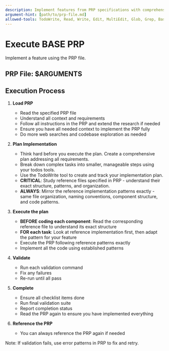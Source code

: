 ```yaml
---
description: Implement features from PRP specifications with comprehensive validation and testing
argument-hint: [path/to/prp-file.md]
allowed-tools: TodoWrite, Read, Write, Edit, MultiEdit, Glob, Grep, Bash, NotebookEdit
---
```


# Execute BASE PRP

Implement a feature using the PRP file.

## PRP File: $ARGUMENTS

## Execution Process

1. **Load PRP**
    - Read the specified PRP file
    - Understand all context and requirements
    - Follow all instructions in the PRP and extend the research if needed
    - Ensure you have all needed context to implement the PRP fully
    - Do more web searches and codebase exploration as needed

2. **Plan Implementation**
    - Think hard before you execute the plan. Create a comprehensive plan
      addressing all requirements.
    - Break down complex tasks into smaller, manageable steps using your todos
      tools.
    - Use the TodoWrite tool to create and track your implementation plan.
    - **CRITICAL**: Study reference files specified in PRP - understand their
      exact structure, patterns, and organization.
    - **ALWAYS**: Mirror the reference implementation patterns exactly - same
      file organization, naming conventions, component structure, and code
      patterns.

3. **Execute the plan**
    - **BEFORE coding each component**: Read the corresponding reference file to
      understand its exact structure
    - **FOR each task**: Look at reference implementation first, then adapt the
      pattern for your feature
    - Execute the PRP following reference patterns exactly
    - Implement all the code using established patterns

4. **Validate**
    - Run each validation command
    - Fix any failures
    - Re-run until all pass

5. **Complete**
    - Ensure all checklist items done
    - Run final validation suite
    - Report completion status
    - Read the PRP again to ensure you have implemented everything

6. **Reference the PRP**
    - You can always reference the PRP again if needed

Note: If validation fails, use error patterns in PRP to fix and retry.

